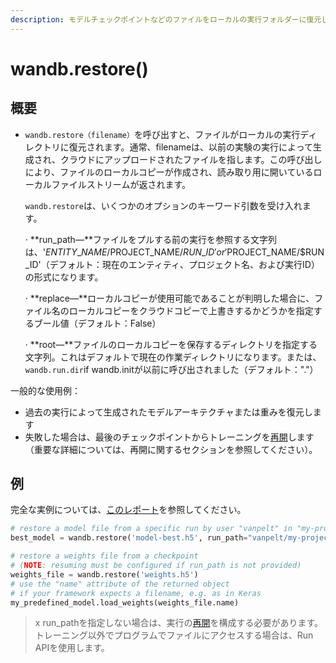 ```yaml
---
description: モデルチェックポイントなどのファイルをローカルの実行フォルダーに復元して、スクリプトでアクセスします
---
```


# wandb.restore\(\)

## **概要**

* `wandb.restore（filename）`を呼び出すと、ファイルがローカルの実行ディレクトリに復元されます。通常、filenameは、以前の実験の実行によって生成され、クラウドにアップロードされたファイルを指します。この呼び出しにより、ファイルのローカルコピーが作成され、読み取り用に開いているローカルファイルストリームが返されます。

  `wandb.restore`は、いくつかのオプションのキーワード引数を受け入れます。

  ·      **run\_path―**ファイルをプルする前の実行を参照する文字列は、'$ENTITY\_NAME/$PROJECT\_NAME/$RUN\_ID' or '$PROJECT\_NAME/$RUN\_ID'（デフォルト：現在のエンティティ、プロジェクト名、および実行ID）の形式になります。

  ·      **replace―**ローカルコピーが使用可能であることが判明した場合に、ファイル名のローカルコピーをクラウドコピーで上書きするかどうかを指定するブール値（デフォルト：False）

  ·      **root―**ファイルのローカルコピーを保存するディレクトリを指定する文字列。これはデフォルトで現在の作業ディレクトリになります。または、`wandb.run.dir`if wandb.initが以前に呼び出されました（デフォルト："."）



一般的な使用例：

*   過去の実行によって生成されたモデルアーキテクチャまたは重みを復元します
*  失敗した場合は、最後のチェックポイントからトレーニングを[再開](https://app.gitbook.com/@weights-and-biases/s/docs/~/drafts/-MNTo635YwwyToLxk-CQ/v/japanese/library/resuming)します（重要な詳細については、再開に関するセクションを参照してください）。

##  **例**

完全な実例については、[このレポート](https://app.wandb.ai/lavanyashukla/save_and_restore/reports/Saving-and-Restoring-Models-with-W%26B--Vmlldzo3MDQ3Mw)を参照してください。

```python
# restore a model file from a specific run by user "vanpelt" in "my-project"
best_model = wandb.restore('model-best.h5', run_path="vanpelt/my-project/a1b2c3d")

# restore a weights file from a checkpoint
# (NOTE: resuming must be configured if run_path is not provided)
weights_file = wandb.restore('weights.h5')
# use the "name" attribute of the returned object
# if your framework expects a filename, e.g. as in Keras
my_predefined_model.load_weights(weights_file.name)
```

> x run\_pathを指定しない場合は、実行の[再開](https://app.gitbook.com/@weights-and-biases/s/docs/~/drafts/-MNTo635YwwyToLxk-CQ/v/japanese/library/resuming)を構成する必要があります。トレーニング以外でプログラムでファイルにアクセスする場合は、Run APIを使用します。
>
> >

